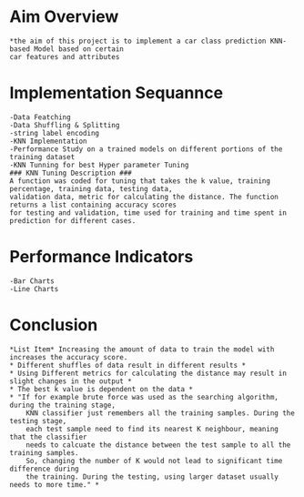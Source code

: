 # Aim Overview # 
	*the aim of this project is to implement a car class prediction KNN-based Model based on certain 
	car	features and attributes
# Implementation Sequannce #
	-Data Featching 
	-Data Shuffling & Splitting
	-string label encoding
	-KNN Implementation
	-Performance Study on a trained models on different portions of the training dataset
	-KNN Tunning for best Hyper parameter Tuning
	### KNN Tuning Description ###
	A function was coded for tuning that takes the k value, training percentage, training data, testing data,
	validation data, metric for calculating the distance. The function returns a list containing accuracy scores
	for testing and validation, time used for training and time spent in prediction for different cases. 
	
# Performance Indicators #
	-Bar Charts
	-Line Charts
	
# Conclusion #
	*List Item* Increasing the amount of data to train the model with increases the accuracy score. 
	* Different shuffles of data result in different results *
	* Using Different metrics for calculating the distance may result in slight changes in the output *
	* The best k value is dependent on the data *
	* "If for example brute force was used as the searching algorithm, during the training stage, 
		KNN classifier just remembers all the training samples. During the testing stage,
		each test sample need to find its nearest K neighbour, meaning that the classifier 
		needs to calcuate the distance between the test sample to all the training samples.
		So, changing the number of K would not lead to significant time difference during 
		the training. During the testing, using larger dataset usually needs to more time." *
